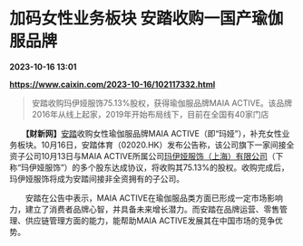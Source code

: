 # 加码女性业务板块 安踏收购一国产瑜伽服品牌

**2023-10-16 13:01**

**https://www.caixin.com/2023-10-16/102117332.html**

> 安踏收购玛伊娅服饰75.13%股权，获得瑜伽服品牌MAIA ACTIVE。该品牌2016年从线上起家，2019年开始布局线下，目前在全国有40家门店

  

　　**【财新网】**[安踏](https://s.ccxe.com.cn/entities/companies/203701235)收购女性瑜伽服品牌MAIA ACTIVE（即“玛娅”），补充女性业务板块。10月16日，安踏体育（02020.HK）发布公告称，该公司旗下一家间接全资子公司10月13日与MAIA ACTIVE所属公司[玛伊娅服饰（上海）有限公司](http://search.caixin.com/search/%E7%8E%9B%E4%BC%8A%E5%A8%85%E6%9C%8D%E9%A5%B0%EF%BC%88%E4%B8%8A%E6%B5%B7%EF%BC%89%E6%9C%89%E9%99%90%E5%85%AC%E5%8F%B8.html)（下称“玛伊娅服饰”）的多个股东达成协议，将收购其75.13%的股权。收购完成后，玛伊娅服饰将成为安踏间接非全资拥有的子公司。

　　安踏在公告中表示，MAIA ACTIVE在瑜伽服品类方面已形成一定市场影响力，建立了消费者品牌心智，并具备未来增长潜力。而安踏在品牌运营、零售管理、供应链管理方面的能力，能帮助MAIA ACTIVE发展其在中国市场的竞争优势。
